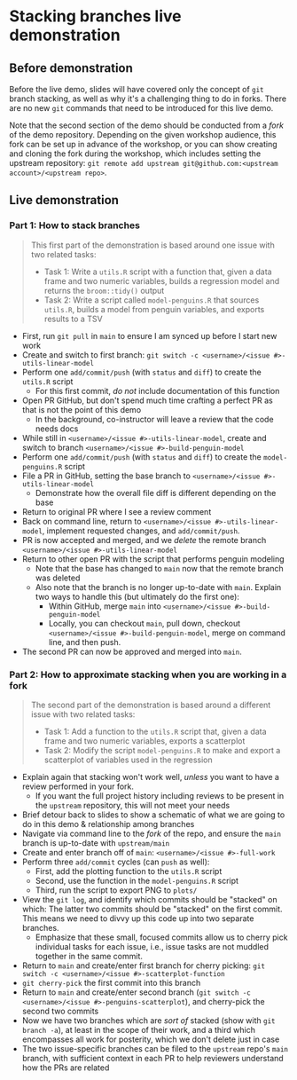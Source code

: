 # Stacking branches live demonstration

## Before demonstration

Before the live demo, slides will have covered only the concept of `git` branch stacking, as well as why it's a challenging thing to do in forks.
There are no new `git` commands that need to be introduced for this live demo.

Note that the second section of the demo should be conducted from a _fork_ of the demo repository.
Depending on the given workshop audience, this fork can be set up in advance of the workshop, or you can show creating and cloning the fork during the workshop, which includes setting the upstream repository: `git remote add upstream git@github.com:<upstream account>/<upstream repo>`.
## Live demonstration

### Part 1: How to stack branches

> This first part of the demonstration is based around one issue with two related tasks:
>   * Task 1: Write a `utils.R` script with a function that, given a data frame and two numeric variables, builds a regression model and returns the `broom::tidy()` output
>   * Task 2: Write a script called `model-penguins.R` that sources `utils.R`, builds a model from penguin variables, and exports results to a TSV

* First, run `git pull` in `main` to ensure I am synced up before I start new work
* Create and switch to first branch: `git switch -c <username>/<issue #>-utils-linear-model`
* Perform one `add/commit/push` (with `status` and `diff`) to create the `utils.R` script
  * For this first commit, _do not_ include documentation of this function
* Open PR GitHub, but don't spend much time crafting a perfect PR as that is not the point of this demo
  * In the background, co-instructor will leave a review that the code needs docs
* While still in `<username>/<issue #>-utils-linear-model`, create and switch to branch `<username>/<issue #>-build-penguin-model`
* Perform one `add/commit/push` (with `status` and `diff`) to create the `model-penguins.R` script
* File a PR in GitHub, setting the base branch to `<username>/<issue #>-utils-linear-model`
  * Demonstrate how the overall file diff is different depending on the base
* Return to original PR where I see a review comment
* Back on command line, return to `<username>/<issue #>-utils-linear-model`, implement requested changes, and `add/commit/push`.
* PR is now accepted and merged, and we _delete_ the remote branch `<username>/<issue #>-utils-linear-model`
* Return to other open PR with the script that performs penguin modeling
  * Note that the base has changed to `main` now that the remote branch was deleted
  * Also note that the branch is no longer up-to-date with `main`.
  Explain two ways to handle this (but ultimately do the first one):
    * Within GitHub, merge `main` into `<username>/<issue #>-build-penguin-model`
    * Locally, you can checkout `main`, pull down, checkout `<username>/<issue #>-build-penguin-model`, merge on command line, and then push.
* The second PR can now be approved and merged into `main`.


### Part 2: How to approximate stacking when you are working in a fork

> The second part of the demonstration is based around a different issue with two related tasks:
>   * Task 1: Add a function to the `utils.R` script that, given a data frame and two numeric variables, exports a scatterplot
>   * Task 2: Modify the script `model-penguins.R` to make and export a scatterplot of variables used in the regression

* Explain again that stacking won't work well, _unless_ you want to have a review performed in your fork.
  * If you want the full project history including reviews to be present in the `upstream` repository, this will not meet your needs
* Brief detour back to slides to show a schematic of what we are going to do in this demo & relationship among branches
* Navigate via command line to the _fork_ of the repo, and ensure the `main` branch is up-to-date with `upstream/main`
* Create and enter branch off of `main`: `<username>/<issue #>-full-work`
* Perform three `add/commit` cycles (can `push` as well):
  * First, add the plotting function to the `utils.R` script
  * Second, use the function in the `model-penguins.R` script
  * Third, run the script to export PNG to `plots/`
* View the `git log`, and identify which commits should be "stacked" on which: The latter two commits should be "stacked" on the first commit.
This means we need to divvy up this code up into two separate branches.
  * Emphasize that these small, focused commits allow us to cherry pick individual tasks for each issue, i.e., issue tasks are not muddled together in the same commit.
* Return to `main` and create/enter first branch for cherry picking: `git switch -c <username>/<issue #>-scatterplot-function`
* `git cherry-pick` the first commit into this branch
* Return to `main` and create/enter second branch (`git switch -c <username>/<issue #>-penguins-scatterplot`), and cherry-pick the second two commits
* Now we have two branches which are _sort of_ stacked (show with `git branch -a`), at least in the scope of their work, and a third which encompasses all work for posterity, which we don't delete just in case
* The two issue-specific branches can be filed to the `upstream` repo's `main` branch, with sufficient context in each PR to help reviewers understand how the PRs are related
